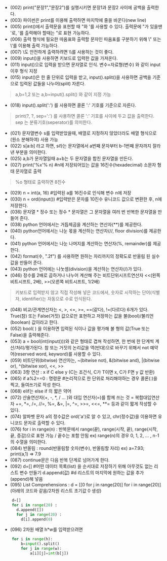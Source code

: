 * (002) print("문장1","문장2")를 실행시키면 문장1과 문장2 사이에 공백을 출력한다.
* (003) 파이썬은 print를 이용해 출력하면 마지막에 줄을 바꾼다(new line)
* (005) print()에서 출력문을 표현할 때 "와 '를 사용할 수 있다. 출력문에 "가 있을땐 '로, '를 출력해야 할때는 "로 표현 가능하다.
* (006) 출력 형식에 필요한 따옴표와 출력할 문자인 따옴표를 구분하기 위해 \\" 또는 \\'를 이용해 출력 가능하다.
* (007) \도 안전하게 출력하려면 \\\를 사용하는 것이 좋다.
* (009) input()을 사용하면 키보드로 입력한 값을 가져온다.
* (011) input()으로 입력을 받으면 문자열로 인식. 변수=자료형(변수) 와 같이 input 이후 형식 지정
* (015) input()은 한 줄 단위로 입력을 받고, input().split()을 사용하면 공백을 기준으로 입력된 값들을 나누어(split) 자른다.
> a,b=1,2 또는 a,b=input().split() 와 같이 지정 가능
* (018) input().split(':') 를 사용하면 콜론 ':' 기호를 기준으로 자른다.
> print(?, ?, sep=':') 를 사용하면 콜론 ':' 기호를 사이에 두고 값을 출력한다. sep 는 분류기호(seperator)를 의미한다.
* (021) 문자열변수 s를 입력받았을때, 배열로 지정하지 않았더라도 배열 형식으로 (원소 분해하여) 사용 가능
* (022) s[a:b] 라고 하면, s라는 문자열에서 a번째 문자부터 b-1번째 문자까지 잘라낸 부분을 의미한다.
* (025) a,b가 문자열일때 a+b는 두 문자열을 합친 문자열을 만든다.
* (027) print('%x'% n)  #n에 저장되어있는 값을 16진수(hexadecimal) 소문자 형태 문자열로 출력
> %o 형태로 출력하면 8진수
* (029) n = int(a, 16)      #입력된 a를 16진수로 인식해 변수 n에 저장
* (030) n = ord(input())  #입력받은 문자를 10진수 유니코드 값으로 변환한 후, n에 저장한다.
* (036) 문자열 * 정수 또는 정수 * 문자열은 그 문자열을 여러 번 반복한 문자열을 만들어 준다.
* (038) python 언어에서는 거듭제곱을 계산하는 연산자(**)를 제공한다.
* (040) python언어에서는 나눈 몫을 계산하는 연산자(//, floor division)를 제공한다.
* (041) python 언어에서는 나눈 나머지를 계산하는 연산자(%, remainder)를 제공한다.
* (042) format(수, ".2f") 를 사용하면 원하는 자리까지의 정확도로 반올림 된 실수 값을 만들어 준다. 
* (043) python 언어에는 나눗셈(division)을 계산하는 연산자(/)가 있다.
* (046) 정수를 2배로 곱하거나 나누어 계산해 주는 비트단위시프트연산자 <<(왼쪽 비트시프트, 2배), >>(오른쪽 비트시프트, 1/2배)
> 키보드로 입력받지 않고 직접 작성해 넣은 코드에서, 숫자로 시작하는 단어(식별자, identifier)는 자동으로 수로 인식된다. 
* (048) 비교/관계연산자는 <, >, <=, >=, ==(같다), !=(다르다) 6개가 있다. 
	True(참) 또는 False(거짓) 값으로만 표현하고 저장하는 값을 불(bool)/불리언(boolean) 값이라고 한다.
* (052) bool( ) 을 이용하면 입력된 식이나 값을 평가해 불 형의 값(True 또는 False)을 출력해준다.
* (053) a = bool(int(input()))와 같은 형태로 겹쳐 작성하면, 한 번에 한 단계씩 계산/처리/평가된다.
	참 또는 거짓의 논리값을 역(반대)으로 바꾸기 위해서 not 예약어(reserved word, keyword)를 사용할 수 있다.
* (059) 비트단위(bitwise) 연산자는, ~(bitwise not), &(bitwise and), |(bitwise or), ^(bitwise xor), <<, >>
* (063) 3항 연산 : x if C else y (C는 조건식, C가 T이면 x, C가 F면 y 값 반환)
* (065) if a%2==0 : 명령문 #논리적으로 한 단위로 처리해야하는 경우 콜론(:)을 찍고, 들여쓰기로 작성 한다.
* (068) elif는 else if 의 짧은 약어
* (072) 산술연산자(+, -, *, / ... )와 대입 연산자(=)를 함께 쓰는 것 = 복합대입연산자
	+=, *=, /=, //=, %=, &=, |=, ^=, >>=, <<=, **= 등과 같이 짧게 작성할 수 있다.
* (074) 알파벳 문자 a의 정수값은 ord('a')로 알 수 있고, chr(정수값)을 이용하면 유니코드 문자로 출력할 수 있다.
* (076) for i in range(n) : 반복문에서 range(끝), range(시작, 끝), range(시작, 끝, 증감)으로 표현 가능 / 끝수는 포함 안됨
	ex) range(n)의 경우 0, 1, 2, ... , n-1의 수열을 의미한다.
* (084) 반올림 : round(반올림할 숫자(변수), 반올림할 자리) ex) a=7.93; print(a,1) => 7.9
* (087) continue문은 다음 반복 단계로 넘어가게 한다.
* (092) d=[] #어떤 데이터 목록(list) 을 순서대로 저장하기 위해 아무것도 없는 리스트 변수 만들기
	d.append(값)  #d 리스트의 마지막에 원하는 값을 추가(append)해 넣음
* (095) List Comprehensions : d = [[0 for j in range(20)] for i in range(20)] (아래의 코드와 같음/2차원 리스트 초기값 0 생성)
```python
	d=[]
	for i in range(20) : 
	  d.append([])
	  for j in range(20) :  
	    d[i].append(0)
```

* (096) 2차원 배열 h*w를 입력받으려면
```python
	for i in range(h):
	    b=input().split()
	    for j in range(w):
	        a[i][j]=int(b[j])
```
